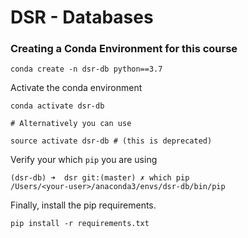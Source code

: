 # DSR - Databases

### Creating a Conda Environment for this course

```
conda create -n dsr-db python==3.7
```

Activate the conda environment

```
conda activate dsr-db

# Alternatively you can use 

source activate dsr-db # (this is deprecated)
```


Verify your which `pip` you are using

```
(dsr-db) ➜  dsr git:(master) ✗ which pip
/Users/<your-user>/anaconda3/envs/dsr-db/bin/pip
```

Finally, install the pip requirements. 

```
pip install -r requirements.txt
```

